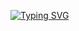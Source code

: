 
<a align="center" href="https://git.io/typing-svg"><img src="https://readme-typing-svg.demolab.com?font=Kanit&weight=500&size=30&duration=2500&pause=4000&color=0069D4&center=true&vCenter=true&width=435&lines=Hello%2C+my+name+is+Rafael+Pim!" alt="Typing SVG" /></a>
